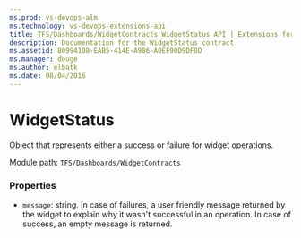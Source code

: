 ```yaml
---
ms.prod: vs-devops-alm
ms.technology: vs-devops-extensions-api
title: TFS/Dashboards/WidgetContracts WidgetStatus API | Extensions for Visual Studio Team Services
description: Documentation for the WidgetStatus contract.
ms.assetid: 80994108-EAB5-414E-A986-A0EF90D9DF0D
ms.manager: douge
ms.author: elbatk
ms.date: 08/04/2016
---
```


# WidgetStatus

Object that represents either a success or failure for widget operations. 

Module path: `TFS/Dashboards/WidgetContracts`

### Properties

* `message`: string. In case of failures, a user friendly message returned by the widget to explain why it wasn't successful in an operation. In case of success, an empty message is returned. 
